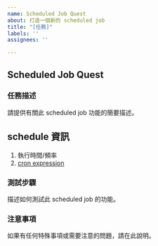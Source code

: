 ```yaml
---
name: Scheduled Job Quest
about: 打造一個新的 scheduled job
title: "[任務]"
labels: ''
assignees: ''

---
```


## Scheduled Job Quest

### 任務描述
請提供有關此 scheduled job 功能的簡要描述。

## schedule 資訊
1. 執行時間/頻率
2. [cron expression](https://docs.oracle.com/cd/E12058_01/doc/doc.1014/e12030/cron_expressions.htm)

### 測試步驟
描述如何測試此 scheduled job 的功能。

### 注意事項
如果有任何特殊事項或需要注意的問題，請在此說明。
